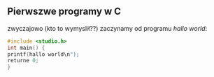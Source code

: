 ## Pierwszwe programy w C

zwyczajowo (kto to wymyslił??) zaczynamy od programu
*hallo world*:

```c
#include <studio.h>
int main() {
printf(hallo world\n");
returne 0;
}
```
